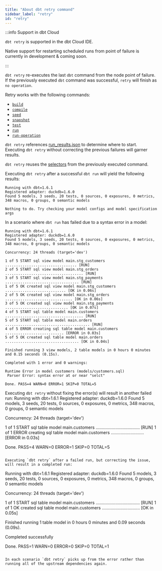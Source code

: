 ```yaml
---
title: "About dbt retry command"
sidebar_label: "retry"
id: "retry"
---
```


:::info Support in dbt Cloud

`dbt retry` is supported in the dbt Cloud IDE.

Native support for restarting scheduled runs from point of failure is currently in development & coming soon.

:::

`dbt retry` re-executes the last `dbt` command from the node point of failure. If the previously executed `dbt` command was successful, `retry` will finish as `no operation`. 

Retry works with the following commands:

- [`build`](/reference/commands/build)
- [`compile`](/reference/commands/compile)
- [`seed`](/reference/commands/seed)
- [`snapshot`](/reference/commands/build)
- [`test`](/reference/commands/test)
- [`run`](/reference/commands/run)
- [`run-operation`](/reference/commands/run-operation)

`dbt retry` references [run_results.json](/reference/artifacts/run-results-json) to determine where to start. Executing `dbt retry` without correcting the previous failures will garner <Term id="idempotent" /> results.

`dbt retry` reuses the [selectors](/reference/node-selection/yaml-selectors) from the previously executed command.


Executing `dbt retry` after a successful `dbt run` will yield the following results:

```
Running with dbt=1.6.1
Registered adapter: duckdb=1.6.0
Found 5 models, 3 seeds, 20 tests, 0 sources, 0 exposures, 0 metrics, 348 macros, 0 groups, 0 semantic models
 
Nothing to do. Try checking your model configs and model specification args
```

In a scenario where `dbt run` has failed due to a syntax error in a model:

```
Running with dbt=1.6.1
Registered adapter: duckdb=1.6.0
Found 5 models, 3 seeds, 20 tests, 0 sources, 0 exposures, 0 metrics, 348 macros, 0 groups, 0 semantic models

Concurrency: 24 threads (target='dev')
 
1 of 5 START sql view model main.stg_customers ................................. [RUN]
2 of 5 START sql view model main.stg_orders .................................... [RUN]
3 of 5 START sql view model main.stg_payments .................................. [RUN]
1 of 5 OK created sql view model main.stg_customers ............................ [OK in 0.06s]
2 of 5 OK created sql view model main.stg_orders ............................... [OK in 0.06s]
3 of 5 OK created sql view model main.stg_payments ............................. [OK in 0.07s]
4 of 5 START sql table model main.customers .................................... [RUN]
5 of 5 START sql table model main.orders ....................................... [RUN]
4 of 5 ERROR creating sql table model main.customers ........................... [ERROR in 0.03s]
5 of 5 OK created sql table model main.orders .................................. [OK in 0.04s]
 
Finished running 3 view models, 2 table models in 0 hours 0 minutes and 0.15 seconds (0.15s).
  
Completed with 1 error and 0 warnings:
  
Runtime Error in model customers (models/customers.sql)
 Parser Error: syntax error at or near "selct"

Done. PASS=4 WARN=0 ERROR=1 SKIP=0 TOTAL=5
```


Executing `dbt retry` without fixing the error(s) will result in another failed run:
Running with dbt=1.6.1
Registered adapter: duckdb=1.6.0
Found 5 models, 3 seeds, 20 tests, 0 sources, 0 exposures, 0 metrics, 348 macros, 0 groups, 0 semantic models

Concurrency: 24 threads (target='dev')

1 of 1 START sql table model main.customers .................................... [RUN]
1 of 1 ERROR creating sql table model main.customers ........................... [ERROR in 0.03s]

Done. PASS=4 WARN=0 ERROR=1 SKIP=0 TOTAL=5
```

Executing `dbt retry` after a failed run, but correcting the issue, will result in a completed run:

```
Running with dbt=1.6.1
Registered adapter: duckdb=1.6.0
Found 5 models, 3 seeds, 20 tests, 0 sources, 0 exposures, 0 metrics, 348 macros, 0 groups, 0 semantic models
 
Concurrency: 24 threads (target='dev')

1 of 1 START sql table model main.customers .................................... [RUN]
1 of 1 OK created sql table model main.customers ............................... [OK in 0.05s]

Finished running 1 table model in 0 hours 0 minutes and 0.09 seconds (0.09s).
 
Completed successfully
  
Done. PASS=1 WARN=0 ERROR=0 SKIP=0 TOTAL=1
```

In each scenario `dbt retry` picks up from the error rather than running all of the upstream dependencies again. 